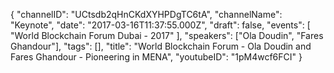 {
    "channelID": "UCtsdb2qHnCKdXYHPDgTC6tA",
    "channelName": "Keynote",
    "date": "2017-03-16T11:37:55.000Z",
    "draft": false,
    "events": [
        "World Blockchain Forum Dubai - 2017"
    ],
    "speakers": ["Ola Doudin", "Fares Ghandour"],
    "tags": [],
    "title": "World Blockchain Forum - Ola Doudin and Fares Ghandour - Pioneering in MENA",
    "youtubeID": "1pM4wcf6FCI"
}
